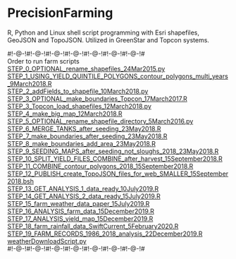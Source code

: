 # PrecisionFarming

R, Python and Linux shell script programming with Esri shapefiles, GeoJSON and TopoJSON. Utilized in GreenStar and Topcon systems.

#!-@-!#!-@-!#!-@-!#!-@-!#!-@-!#!-@-!#!-@-!# \
Order to run farm scripts \
[STEP_0_OPTIONAL_rename_shapefiles_24Mar2015.py](https://github.com/tylerpittman/PrecisionFarming/tree/main/scripts/STEP_0_OPTIONAL_rename_shapefiles_24Mar2015.py) \
[STEP_1_USING_YIELD_QUINTILE_POLYGONS_contour_polygons_multi_years_9March2018.R](https://github.com/tylerpittman/PrecisionFarming/tree/main/scripts/STEP_1_USING_YIELD_QUINTILE_POLYGONS_contour_polygons_multi_years_9March2018.R) \
[STEP_2_addFields_to_shapefile_10March2018.py](https://github.com/tylerpittman/PrecisionFarming/tree/main/scripts/STEP_2_addFields_to_shapefile_10March2018.py) \
[STEP_3_OPTIONAL_make_boundaries_Topcon_17March2017.R](https://github.com/tylerpittman/PrecisionFarming/tree/main/scripts/STEP_3_OPTIONAL_make_boundaries_Topcon_17March2017.R) \
[STEP_3_Topcon_load_shapefiles_12March2018.py](https://github.com/tylerpittman/PrecisionFarming/tree/main/scripts/STEP_3_Topcon_load_shapefiles_12March2018.py) \
[STEP_4_make_big_map_12March2018.R](https://github.com/tylerpittman/PrecisionFarming/tree/main/scripts/STEP_4_make_big_map_12March2018.R) \
[STEP_5_OPTIONAL_rename_shapefile_directory_5March2016.py](https://github.com/tylerpittman/PrecisionFarming/tree/main/scripts/STEP_5_OPTIONAL_rename_shapefile_directory_5March2016.py) \
[STEP_6_MERGE_TANKS_after_seeding_23May2018.R](https://github.com/tylerpittman/PrecisionFarming/tree/main/scripts/STEP_6_MERGE_TANKS_after_seeding_23May2018.R) \
[STEP_7_make_boundaries_after_seeding_23May2018.R](https://github.com/tylerpittman/PrecisionFarming/tree/main/scripts/STEP_7_make_boundaries_after_seeding_23May2018.R) \
[STEP_8_make_boundaries_add_area_23May2018.R](https://github.com/tylerpittman/PrecisionFarming/tree/main/scripts/STEP_8_make_boundaries_add_area_23May2018.R) \
[STEP_9_SEEDING_MAPS_after_seeding_not_sloughs_2018_23May2018.R](https://github.com/tylerpittman/PrecisionFarming/tree/main/scripts/STEP_9_SEEDING_MAPS_after_seeding_not_sloughs_2018_23May2018.R) \
[STEP_10_SPLIT_YIELD_FILES_COMBINE_after_harvest_15September2018.R](https://github.com/tylerpittman/PrecisionFarming/tree/main/scripts/STEP_10_SPLIT_YIELD_FILES_COMBINE_after_harvest_15September2018.R) \
[STEP_11_COMBINE_contour_polygons_2018_15September2018.R](https://github.com/tylerpittman/PrecisionFarming/tree/main/scripts/STEP_11_COMBINE_contour_polygons_2018_15September2018.R) \
[STEP_12_PUBLISH_create_TopoJSON_files_for_web_SMALLER_15September2018.bsh](https://github.com/tylerpittman/PrecisionFarming/tree/main/scripts/STEP_12_PUBLISH_create_TopoJSON_files_for_web_SMALLER_15September2018.bsh) \
[STEP_13_GET_ANALYSIS_1_data_ready_10July2019.R](https://github.com/tylerpittman/PrecisionFarming/tree/main/scripts/STEP_13_GET_ANALYSIS_1_data_ready_10July2019.R) \
[STEP_14_GET_ANALYSIS_2_data_ready_15July2019.R](https://github.com/tylerpittman/PrecisionFarming/tree/main/scripts/STEP_14_GET_ANALYSIS_2_data_ready_15July2019.R) \
[STEP_15_farm_weather_data_paper_15July2019.R](https://github.com/tylerpittman/PrecisionFarming/tree/main/scripts/STEP_15_farm_weather_data_paper_15July2019.R) \
[STEP_16_ANALYSIS_farm_data_15December2019.R](https://github.com/tylerpittman/PrecisionFarming/tree/main/scripts/STEP_16_ANALYSIS_farm_data_15December2019.R) \
[STEP_17_ANALYSIS_yield_map_15December2019.R](https://github.com/tylerpittman/PrecisionFarming/tree/main/scripts/STEP_17_ANALYSIS_yield_map_15December2019.R) \
[STEP_18_farm_rainfall_data_SwiftCurrent_5February2020.R](https://github.com/tylerpittman/PrecisionFarming/tree/main/scripts/STEP_18_farm_rainfall_data_SwiftCurrent_5February2020.R) \
[STEP_19_FARM_RECORDS_1986_2018_analysis_22December2019.R](https://github.com/tylerpittman/PrecisionFarming/tree/main/scripts/STEP_19_FARM_RECORDS_1986_2018_analysis_22December2019.R) \
[weatherDownloadScript.py](https://github.com/tylerpittman/PrecisionFarming/tree/main/scripts/weatherDownloadScript.py) \
#!-@-!#!-@-!#!-@-!#!-@-!#!-@-!#!-@-!#!-@-!# 
